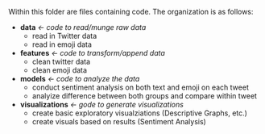 Within this folder are files containing code. The organization is as follows:

- **data** *<- code to read/munge raw data*
  - read in Twitter data
  - read in emoji data
- **features** *<- code to transform/append data*
  - clean twitter data
  - clean emoji data
- **models** *<- code to analyze the data*
  - conduct sentiment analysis on both text and emoji on each tweet
  - analyize difference between both groups and compare within tweet
- **visualizations** *<- gode to generate visualizations*
  - create basic exploratory visualziations (Descriptive Graphs, etc.)
  - create visuals based on results (Sentiment Analysis)
